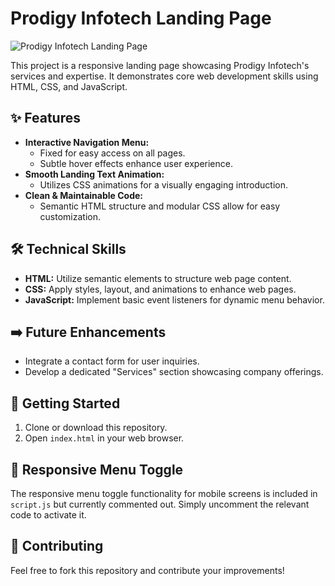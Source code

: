 # Prodigy Infotech Landing Page

![Prodigy Infotech Landing Page](/path/to/screenshot.png)

This project is a responsive landing page showcasing Prodigy Infotech's services and expertise. It demonstrates core web development skills using HTML, CSS, and JavaScript.

## ✨ Features

- **Interactive Navigation Menu:**
  - Fixed for easy access on all pages.
  - Subtle hover effects enhance user experience.
- **Smooth Landing Text Animation:**
  - Utilizes CSS animations for a visually engaging introduction.
- **Clean & Maintainable Code:**
  - Semantic HTML structure and modular CSS allow for easy customization.

## 🛠️ Technical Skills

- **HTML:** Utilize semantic elements to structure web page content.
- **CSS:** Apply styles, layout, and animations to enhance web pages.
- **JavaScript:** Implement basic event listeners for dynamic menu behavior.

## ➡️ Future Enhancements

- Integrate a contact form for user inquiries.
- Develop a dedicated "Services" section showcasing company offerings.

## 🚀 Getting Started

1. Clone or download this repository.
2. Open `index.html` in your web browser.

## 📱 Responsive Menu Toggle

The responsive menu toggle functionality for mobile screens is included in `script.js` but currently commented out. Simply uncomment the relevant code to activate it.

## 🤝 Contributing

Feel free to fork this repository and contribute your improvements!
